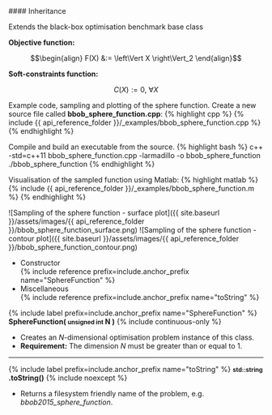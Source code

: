 <div class="custom-callout custom-callout-info">
#### Inheritance

Extends the black-box optimisation benchmark base class
</div>

**Objective function:**

$$\begin{align}
F(X) &:= \left\Vert X \right\Vert_2
\end{align}$$

**Soft-constraints function:**

$$C(X) := 0, \ \forall X$$

Example code, sampling and plotting of the sphere function.
Create a new source file called **bbob_sphere_function.cpp**:
{% highlight cpp %}
{% include {{ api_reference_folder }}/_examples/bbob_sphere_function.cpp %}
{% endhighlight %}

Compile and build an executable from the source.
{% highlight bash %}
c++ -std=c++11 bbob_sphere_function.cpp -larmadillo -o bbob_sphere_function
./bbob_sphere_function
{% endhighlight %}

Visualisation of the sampled function using Matlab:
{% highlight matlab %}
{% include {{ api_reference_folder }}/_examples/bbob_sphere_function.m %}
{% endhighlight %}

![Sampling of the sphere function - surface plot]({{ site.baseurl }}/assets/images/{{ api_reference_folder }}/bbob_sphere_function_surface.png)
![Sampling of the sphere function - contour plot]({{ site.baseurl }}/assets/images/{{ api_reference_folder }}/bbob_sphere_function_contour.png)

- Constructor<br>
  {% include reference prefix=include.anchor_prefix name="SphereFunction" %}
- Miscellaneous<br>
  {% include reference prefix=include.anchor_prefix name="toString" %}

{% include label prefix=include.anchor_prefix name="SphereFunction" %}
**SphereFunction( <small>unsigned int</small> N )** {% include continuous-only %}

- Creates an *N*-dimensional optimisation problem instance of this class.
- **Requirement:** The dimension *N* must be greater than or equal to 1.

---
{% include label prefix=include.anchor_prefix name="toString" %}
**<small>std::string</small> .toString()** {% include noexcept %}

- Returns a filesystem friendly name of the problem, e.g. *bbob2015_sphere_function*.